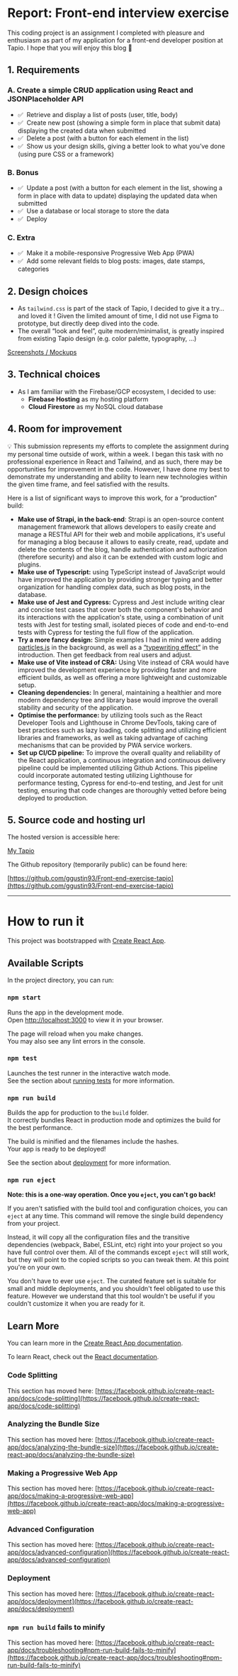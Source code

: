 # Report: Front-end interview exercise

This coding project is an assignment I completed with pleasure and enthusiasm as part of my application for a front-end developer position at Tapio. I hope that you will enjoy this blog 🍃

## 1. Requirements

### A. Create a simple CRUD application using React and JSONPlaceholder API

- ✅  Retrieve and display a list of posts (user, title, body)
- ✅  Create new post (showing a simple form in place that submit data) displaying
the created data when submitted
- ✅  Delete a post (with a button for each element in the list)
- ✅  Show us your design skills, giving a better look to what you’ve done (using
pure CSS or a framework)

### B. Bonus

- ✅  Update a post (with a button for each element in the list, showing a form in place with data to update) displaying the updated data when submitted
- ✅  Use a database or local storage to store the data
- ✅  Deploy

### C. Extra

- ✅  Make it a mobile-responsive Progressive Web App (PWA)
- ✅  Add some relevant fields to blog posts: images, date stamps, categories

## 2. Design choices

- As `tailwind.css` is part of the stack of Tapio, I decided to give it a try…and loved it ! Given the limited amount of time, I did not use Figma to prototype, but directly deep dived into the code.
- The overall “look and feel”, quite modern/minimalist, is greatly inspired from existing Tapio design (e.g. color palette, typography, …)

[Screenshots / Mockups](https://www.notion.so/4d33c8fa2ba541cd9232a8e327ac891d)

## 3. Technical choices

- As I am familiar with the Firebase/GCP ecosystem, I decided to use:
    - **Firebase Hosting** as my hosting platform
    - **Cloud Firestore** as my NoSQL cloud database

## 4. Room for improvement

<aside>
💡 This submission represents my efforts to complete the assignment during my personal time outside of work, within a week. I began this task with no professional experience in React and Tailwind, and as such, there may be opportunities for improvement in the code. However, I have done my best to demonstrate my understanding and ability to learn new technologies within the given time frame, and feel satisfied with the results.

</aside>

Here is a list of significant ways to improve this work, for a “production” build: 

- **Make use of Strapi, in the back-end**: Strapi is an open-source content management framework that allows developers to easily create and manage a RESTful API for their web and mobile applications, it's useful for managing a blog because it allows to easily create, read, update and delete the contents of the blog, handle authentication and authorization (therefore security) and also it can be extended with custom logic and plugins.
- **Make use of Typescript:** using TypeScript instead of JavaScript would have improved the application by providing stronger typing and better organization for handling complex data, such as blog posts, in the database.
- **Make use of Jest and Cypress:** Cypress and Jest include writing clear and concise test cases that cover both the component's behavior and its interactions with the application's state, using a combination of unit tests with Jest for testing small, isolated pieces of code and end-to-end tests with Cypress for testing the full flow of the application.
- **Try a more fancy design:** Simple examples I had in mind were adding [particles.js](https://vincentgarreau.com/particles.js/) in the background, as well as a [“typewriting effect”](https://www.npmjs.com/package/typewriter-effect) in the introduction. Then get feedback from real users and adjust.
- **Make use of Vite instead of CRA:** Using Vite instead of CRA would have improved the development experience by providing faster and more efficient builds, as well as offering a more lightweight and customizable setup.
- **Cleaning dependencies:** In general, maintaining a healthier and more modern dependency tree and library base would improve the overall stability and security of the application.
- **Optimise the performance:** by utilizing tools such as the React Developer Tools and Lighthouse in Chrome DevTools, taking care of best practices such as lazy loading, code splitting and utilizing efficient libraries and frameworks, as well as taking advantage of caching mechanisms that can be provided by PWA service workers.
- **Set up CI/CD pipeline:** To improve the overall quality and reliability of the React application, a continuous integration and continuous delivery pipeline could be implemented utilizing Github Actions. This pipeline could incorporate automated testing utilizing Lighthouse for performance testing, Cypress for end-to-end testing, and Jest for unit testing, ensuring that code changes are thoroughly vetted before being deployed to production.

## 5. Source code and hosting url

The hosted version is accessible here:

[My Tapio](https://my-tapio-assignment.web.app/)

The Github repository (temporarily public) can be found here:

[https://github.com/ggustin93/Front-end-exercise-tapio](https://github.com/ggustin93/Front-end-exercise-tapio)

---

# How to run it

This project was bootstrapped with [Create React App](https://github.com/facebook/create-react-app).

## Available Scripts

In the project directory, you can run:

### `npm start`

Runs the app in the development mode.\
Open [http://localhost:3000](http://localhost:3000) to view it in your browser.

The page will reload when you make changes.\
You may also see any lint errors in the console.

### `npm test`

Launches the test runner in the interactive watch mode.\
See the section about [running tests](https://facebook.github.io/create-react-app/docs/running-tests) for more information.

### `npm run build`

Builds the app for production to the `build` folder.\
It correctly bundles React in production mode and optimizes the build for the best performance.

The build is minified and the filenames include the hashes.\
Your app is ready to be deployed!

See the section about [deployment](https://facebook.github.io/create-react-app/docs/deployment) for more information.

### `npm run eject`

**Note: this is a one-way operation. Once you `eject`, you can't go back!**

If you aren't satisfied with the build tool and configuration choices, you can `eject` at any time. This command will remove the single build dependency from your project.

Instead, it will copy all the configuration files and the transitive dependencies (webpack, Babel, ESLint, etc) right into your project so you have full control over them. All of the commands except `eject` will still work, but they will point to the copied scripts so you can tweak them. At this point you're on your own.

You don't have to ever use `eject`. The curated feature set is suitable for small and middle deployments, and you shouldn't feel obligated to use this feature. However we understand that this tool wouldn't be useful if you couldn't customize it when you are ready for it.

## Learn More

You can learn more in the [Create React App documentation](https://facebook.github.io/create-react-app/docs/getting-started).

To learn React, check out the [React documentation](https://reactjs.org/).

### Code Splitting

This section has moved here: [https://facebook.github.io/create-react-app/docs/code-splitting](https://facebook.github.io/create-react-app/docs/code-splitting)

### Analyzing the Bundle Size

This section has moved here: [https://facebook.github.io/create-react-app/docs/analyzing-the-bundle-size](https://facebook.github.io/create-react-app/docs/analyzing-the-bundle-size)

### Making a Progressive Web App

This section has moved here: [https://facebook.github.io/create-react-app/docs/making-a-progressive-web-app](https://facebook.github.io/create-react-app/docs/making-a-progressive-web-app)

### Advanced Configuration

This section has moved here: [https://facebook.github.io/create-react-app/docs/advanced-configuration](https://facebook.github.io/create-react-app/docs/advanced-configuration)

### Deployment

This section has moved here: [https://facebook.github.io/create-react-app/docs/deployment](https://facebook.github.io/create-react-app/docs/deployment)

### `npm run build` fails to minify

This section has moved here: [https://facebook.github.io/create-react-app/docs/troubleshooting#npm-run-build-fails-to-minify](https://facebook.github.io/create-react-app/docs/troubleshooting#npm-run-build-fails-to-minify)
